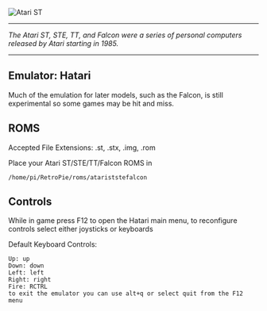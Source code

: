 ![Atari ST](http://www.z80.eu/images/atarilogo.jpg)
***
_The Atari ST, STE, TT, and Falcon were a series of personal computers released by Atari starting in 1985._
***
## Emulator: Hatari

Much of the emulation for later models, such as the Falcon, is still experimental so some games may be hit and miss.

## ROMS

Accepted File Extensions: .st, .stx, .img, .rom

Place your Atari ST/STE/TT/Falcon ROMS in
```
/home/pi/RetroPie/roms/atariststefalcon
```
## Controls

While in game press F12 to open the Hatari main menu, to reconfigure controls select either joysticks or keyboards

Default Keyboard Controls:
```
Up: up
Down: down
Left: left
Right: right
Fire: RCTRL
to exit the emulator you can use alt+q or select quit from the F12 menu
```